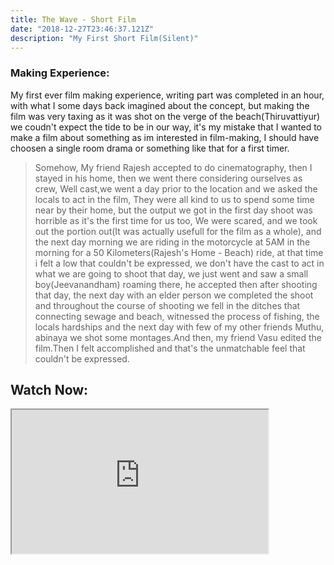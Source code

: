 ```yaml
---
title: The Wave - Short Film
date: "2018-12-27T23:46:37.121Z"
description: "My First Short Film(Silent)"
---
```

### Making Experience:
My first ever film making experience, writing part was completed in an hour, with what I some days back imagined about the concept, but making the film was very taxing as it was shot on the verge of the beach(Thiruvattiyur) we coudn't expect the tide to be in our way, it's my mistake that I wanted to make a film about something as im interested in film-making, I should have choosen a single room drama or something like that for a first timer.

> Somehow, My friend Rajesh accepted to  do cinematography, then I stayed in his home, then we went there considering ourselves as crew, Well cast,we went a day prior to the location and we asked the locals to act in the film, They were all kind to us to spend some time near by their home, but the output we got in the first day shoot was horrible as it's the first time for us too, We were scared, and we took out the portion out(It was actually usefull for the film as a whole), and the next day morning we are riding in the motorcycle at 5AM in the morning for a 50 Kilometers(Rajesh's Home - Beach) ride, at that time i felt a low that couldn't be expressed, we don't have the cast to act in what we are going to shoot that day, we just went and saw a small boy(Jeevanandham) roaming there, he accepted then after shooting that day, the next day with an elder person we completed the shoot and throughout the course of shooting we fell in the ditches that connecting sewage and beach, witnessed the process of fishing, the locals hardships and the next day with few of my other friends Muthu, abinaya we shot some montages.And then, my friend Vasu edited the film.Then I felt accomplished and that's the unmatchable feel that couldn't be expressed. 

   
## Watch Now:
<iframe width="410" height="230"
src="https://www.youtube.com/embed/hMypvPX-NCM">
</iframe>

